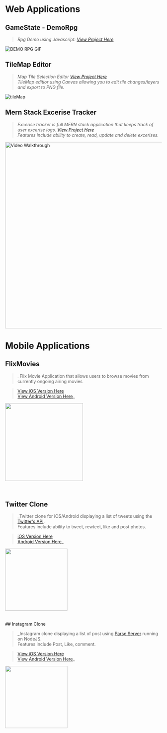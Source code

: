# Web Applications

## GameState - DemoRpg
>_Rpg Demo using Javascript: [View Project Here](https://kennethli36.github.io/GameState/)_ 

![DEMO RPG GIF](https://media1.giphy.com/media/VUVZMl5j68NkgPrIsY/giphy.gif)

## TileMap Editor
>_Map Tile Selection Editor [View Project Here](https://kennethli36.github.io/TileMap) \
>TileMap editior using Canvas allowing you to edit tile changes/layers and export to PNG file._

![tileMap](https://media4.giphy.com/media/FvYy7EKzMcLBf60rzI/giphy.gif)

## Mern Stack Excerise Tracker 

>_Excerise tracker is full MERN stack application that keeps track of user excerise logs. [View Project Here](https://github.com/Kennethli36/Excerise-Tracker)  \
>Features include ability to create, read, update and delete excerises._ 

<img src='https://media0.giphy.com/media/8pLKimmQ4fDZgozoSR/giphy.gif' title='Video Walkthrough' width='600' alt='Video Walkthrough' />


# Mobile Applications

## FlixMovies
>_Flix Movie Application that allows users to browse movies from currently ongoing airing movies

>[View iOS Version Here](https://github.com/Kennethli36/FlixMovie) <br />
>[View Android Version Here](https://github.com/Kennethli36/FlixsterAndroid)_

<img src="https://media3.giphy.com/media/rqiTXf4wj4k0K7W60Z/giphy.gif" width=250>

<br>
<br>
<br>

## Twitter Clone

>_Twitter clone for iOS/Android displaying a list of tweets using the [Twitter's API](https://developer.twitter.com/en/docs). <br />
>Features include ability to tweet, rewteet, like and post photos.

>[iOS Version Here](https://github.com/Kennethli36/TwitterClone) <br />
>[Android Version Here](https://github.com/Kennethli36/TwitterCloneAndroid)_

<img src='https://media1.giphy.com/media/lZonIp91lY47ipTSk0/giphy.gif' width=200> 

<br>
<br>
<br> 
## Instagram Clone

>_Instagram clone displaying a list of post using [Parse Server](https://docs.parseplatform.org/parse-server/guide/) running on NodeJS. \
>Features include Post, Like, comment.

>[View iOS Version Here](https://github.com/Kennethli36/InstagramClone) \
>[View Android Version Here](https://github.com/Kennethli36/ParseAndroid)_

<img src='https://media1.giphy.com/media/EtXMeLQZsapVg2NJxD/giphy.gif' width=200>





